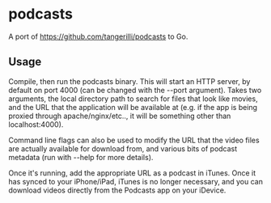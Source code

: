 podcasts
========

A port of https://github.com/tangerilli/podcasts to Go.

Usage
-----

Compile, then run the podcasts binary.  This will start an HTTP server, by 
default on port 4000 (can be changed with the --port argument).  Takes two
arguments, the local directory path to search for files that look like movies,
and the URL that the application will be available at (e.g. if the app is being
proxied through apache/nginx/etc.., it will be something other than localhost:4000).

Command line flags can also be used to modify the URL that the video files are
actually available for download from, and various bits of podcast metadata (run
with --help for more details).

Once it's running, add the appropriate URL as a podcast in iTunes.  Once it has
synced to your iPhone/iPad, iTunes is no longer necessary, and you can download
videos directly from the Podcasts app on your iDevice.